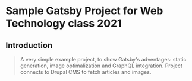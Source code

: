 # Sample Gatsby Project for Web Technology class 2021

## Introduction

> A very simple example project, to show Gatsby's adventages: static generation, image optimalization and GraphQL integration. Project connects to Drupal CMS to fetch articles and images.

